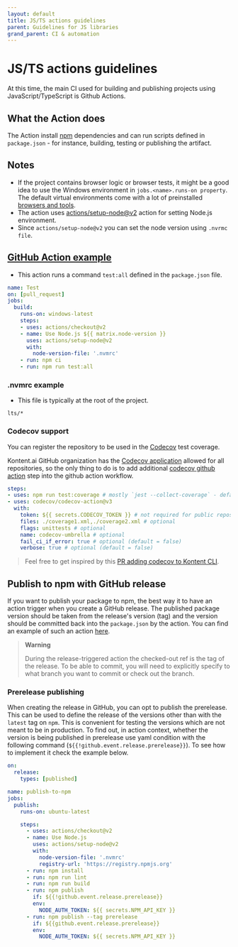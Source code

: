 ```yaml
---
layout: default
title: JS/TS actions guidelines
parent: Guidelines for JS libraries
grand_parent: CI & automation
---
```


# JS/TS actions guidelines

At this time, the main CI used for building and publishing projects using JavaScript/TypeScript is Github Actions.

## What the Action does
The Action install [npm](http://npmjs.com/) dependencies and can run scripts defined in `package.json` - for instance, building, testing or publishing the artifact.

## Notes
- If the project contains browser logic or browser tests,  it might be a good idea to use the Windows environment in `jobs.<name>.runs-on property`. The default virtual environments come with a lot of preinstalled [browsers and tools](https://github.com/actions/virtual-environments/releases).
- The action uses [actions/setup-node@v2](https://github.com/actions/setup-node) action for setting Node.js environment.
- Since `actions/setup-node@v2` you can set the node version using `.nvrmc file`.

## [GitHub Action example](https://github.com/kontent-ai/delivery-sdk-js/blob/master/.github/workflows/test.yml)
- This action runs a command `test:all` defined in the `package.json` file.

```yaml
name: Test
on: [pull_request]
jobs:
  build:
    runs-on: windows-latest
    steps:
    - uses: actions/checkout@v2
    - name: Use Node.js ${{ matrix.node-version }}
      uses: actions/setup-node@v2
      with:
        node-version-file: '.nvmrc'
    - run: npm ci
    - run: npm run test:all
```

### .nvmrc example
- This file is typically at the root of the project.
```
lts/*
```

### Codecov support

You can register the repository to be used in the [Codecov](https://about.codecov.io/) test coverage.

Kontent.ai GitHub organization has the [Codecov application](https://github.com/apps/codecov) allowed for all repositories, so the only thing to do is to add additional [codecov github action](https://github.com/codecov/codecov-action) step into the github action workflow.

```yml
steps:
- uses: npm run test:coverage # mostly `jest --collect-coverage` - default reporter is compatible with Codecov
- uses: codecov/codecov-action@v3
  with:
    token: ${{ secrets.CODECOV_TOKEN }} # not required for public repos
    files: ./coverage1.xml,./coverage2.xml # optional
    flags: unittests # optional
    name: codecov-umbrella # optional
    fail_ci_if_error: true # optional (default = false)
    verbose: true # optional (default = false)
``` 

> Feel free to get inspired by this [PR adding codecov to Kontent CLI](https://github.com/kontent-ai/cli/pull/46).

## Publish to npm with GitHub release

If you want to publish your package to npm, the best way it to have an action trigger when you create a GitHub release. The published package version should be taken from the release's version (tag) and the version should be committed back into the `package.json` by the action. You can find an example of such an action [here](https://github.com/kontent-ai/react-components/blob/main/.github/workflows/release.yml).

> **Warning**
> 
> During the release-triggered action the checked-out ref is the tag of the release. To be able to commit, you will need to explicitly specify to what branch you want to commit or check out the branch.

### Prerelease publishing

When creating the release in GitHub, you can opt to publish the prerelease. This can be used to define the release of the versions other than with the `latest` tag on `npm`. This is convenient for testing the versions which are not meant to be in production. To find out, in action context, whether the version is being published in prerelease use yaml condition with the following command (`${{!github.event.release.prerelease}}`). To see how to implement it check the example below.

```yaml
on:
  release:
    types: [published]

name: publish-to-npm
jobs:
  publish:
    runs-on: ubuntu-latest

    steps:
      - uses: actions/checkout@v2
      - name: Use Node.js
        uses: actions/setup-node@v2
        with:
          node-version-file: '.nvmrc'
          registry-url: 'https://registry.npmjs.org'
      - run: npm install
      - run: npm run lint
      - run: npm run build
      - run: npm publish 
        if: ${{!github.event.release.prerelease}}
        env:
          NODE_AUTH_TOKEN: ${{ secrets.NPM_API_KEY }}
      - run: npm publish --tag prerelease
        if: ${{github.event.release.prerelease}}
        env:
          NODE_AUTH_TOKEN: ${{ secrets.NPM_API_KEY }}
```
